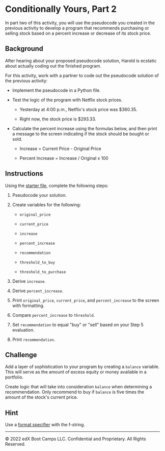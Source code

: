 # Conditionally Yours, Part 2

In part two of this activity, you will use the pseudocode you created in the previous activity to develop a program that recommends purchasing or selling stock based on a percent increase or decrease of its stock price.

## Background

After hearing about your proposed pseudocode solution, Harold is ecstatic about actually coding out the finished program.

For this activity, work with a partner to code out the pseudocode solution of the previous activity:

* Implement the pseudocode in a Python file.

* Test the logic of the program with Netflix stock prices. 

    * Yesterday at 4:00 p.m., Netflix's stock price was $360.35. 

    * Right now, the stock price is $293.33.
    
* Calculate the percent increase using the formulas below, and then print a message to the screen indicating if the stock should be bought or sold.

  * Increase = Current Price - Original Price

  * Percent Increase = Increase / Original x 100

## Instructions

Using the [starter file](Unsolved/Core/conditionally_yours.py), complete the following steps:

1. Pseudocode your solution.

2. Create variables for the following:

    * `original_price`

    * `current_price`

    * `increase`

    * `percent_increase`

    * `recommendation`

    * `threshold_to_buy`

    * `threshold_to_purchase`

3. Derive `increase`.

4. Derive `percent_increase`.

5. Print `original_price`, `current_price`, and `percent_increase` to the screen with formatting.

6. Compare `percent_increase` to `threshold`.

7. Set `recommendation` to equal "buy" or "sell" based on your Step 5 evaluation.

8. Print `recommendation`.

## Challenge

Add a layer of sophistication to your program by creating a `balance` variable. This will serve as the amount of excess equity or money available in a portfolio.

Create logic that will take into consideration `balance` when determining a recommendation. Only recommend to buy if `balance` is five times the amount of the stock's current price.

## Hint

Use a [format specifier](https://www.python.org/dev/peps/pep-0498/#format-specifiers) with the f-string.

---

 © 2022 edX Boot Camps LLC. Confidential and Proprietary. All Rights Reserved.
